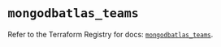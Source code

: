 # `mongodbatlas_teams`

Refer to the Terraform Registry for docs: [`mongodbatlas_teams`](https://registry.terraform.io/providers/mongodb/mongodbatlas/1.39.0/docs/resources/teams).
